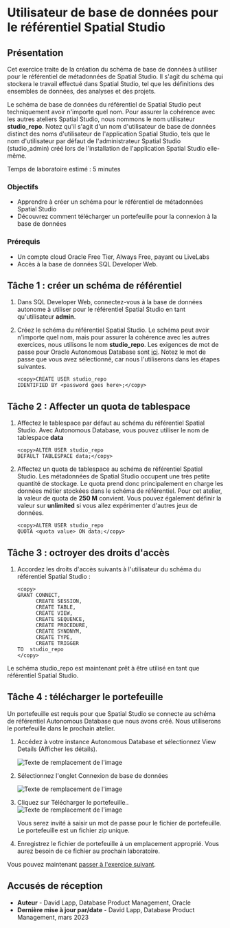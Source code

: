 # Utilisateur de base de données pour le référentiel Spatial Studio

## Présentation

Cet exercice traite de la création du schéma de base de données à utiliser pour le référentiel de métadonnées de Spatial Studio. Il s'agit du schéma qui stockera le travail effectué dans Spatial Studio, tel que les définitions des ensembles de données, des analyses et des projets.

Le schéma de base de données du référentiel de Spatial Studio peut techniquement avoir n'importe quel nom. Pour assurer la cohérence avec les autres ateliers Spatial Studio, nous nommons le nom utilisateur **studio\_repo**. Notez qu'il s'agit d'un nom d'utilisateur de base de données distinct des noms d'utilisateur de l'application Spatial Studio, tels que le nom d'utilisateur par défaut de l'administrateur Spatial Studio (studio\_admin) créé lors de l'installation de l'application Spatial Studio elle-même.

Temps de laboratoire estimé : 5 minutes

### Objectifs

*   Apprendre à créer un schéma pour le référentiel de métadonnées Spatial Studio
*   Découvrez comment télécharger un portefeuille pour la connexion à la base de données

### Prérequis

*   Un compte cloud Oracle Free Tier, Always Free, payant ou LiveLabs
*   Accès à la base de données SQL Developer Web.

## Tâche 1 : créer un schéma de référentiel

1.  Dans SQL Developer Web, connectez-vous à la base de données autonome à utiliser pour le référentiel Spatial Studio en tant qu'utilisateur **admin**.
    
2.  Créez le schéma du référentiel Spatial Studio. Le schéma peut avoir n'importe quel nom, mais pour assurer la cohérence avec les autres exercices, nous utilisons le nom **studio\_repo**. Les exigences de mot de passe pour Oracle Autonomous Database sont [ici](https://docs.oracle.com/en/cloud/paas/autonomous-database/adbsa/manage-users-create.html#GUID-72DFAF2A-C4C3-4FAC-A75B-846CC6EDBA3F). Notez le mot de passe que vous avez sélectionné, car nous l'utiliserons dans les étapes suivantes.
    
        <copy>CREATE USER studio_repo
        IDENTIFIED BY <password goes here>;</copy>
        

## Tâche 2 : Affecter un quota de tablespace

1.  Affectez le tablespace par défaut au schéma du référentiel Spatial Studio. Avec Autonomous Database, vous pouvez utiliser le nom de tablespace **data**
    
        <copy>ALTER USER studio_repo
        DEFAULT TABLESPACE data;</copy>
        
2.  Affectez un quota de tablespace au schéma de référentiel Spatial Studio. Les métadonnées de Spatial Studio occupent une très petite quantité de stockage. Le quota prend donc principalement en charge les données métier stockées dans le schéma de référentiel. Pour cet atelier, la valeur de quota de **250 M** convient. Vous pouvez également définir la valeur sur **unlimited** si vous allez expérimenter d'autres jeux de données.
    
        <copy>ALTER USER studio_repo
        QUOTA <quota value> ON data;</copy>
        

## Tâche 3 : octroyer des droits d'accès

1.  Accordez les droits d'accès suivants à l'utilisateur du schéma du référentiel Spatial Studio :
    
        <copy>
        GRANT CONNECT,
              CREATE SESSION,
              CREATE TABLE,
              CREATE VIEW,
              CREATE SEQUENCE,
              CREATE PROCEDURE,
              CREATE SYNONYM,
              CREATE TYPE,
              CREATE TRIGGER
        TO  studio_repo
        </copy>
        

Le schéma studio\_repo est maintenant prêt à être utilisé en tant que référentiel Spatial Studio.

## Tâche 4 : télécharger le portefeuille

Un portefeuille est requis pour que Spatial Studio se connecte au schéma de référentiel Autonomous Database que nous avons créé. Nous utiliserons le portefeuille dans le prochain atelier.

1.  Accédez à votre instance Autonomous Database et sélectionnez View Details (Afficher les détails).
    
    ![Texte de remplacement de l'image](images/repo-schema-1.png "Titre de l'image")
    
2.  Sélectionnez l'onglet Connexion de base de données
    
    ![Texte de remplacement de l'image](images/repo-schema-2.png "Titre de l'image")
    
3.  Cliquez sur Télécharger le portefeuille.. ![Texte de remplacement de l'image](images/repo-schema-3.png "Titre de l'image")
    
    Vous serez invité à saisir un mot de passe pour le fichier de portefeuille. Le portefeuille est un fichier zip unique.
    
4.  Enregistrez le fichier de portefeuille à un emplacement approprié. Vous aurez besoin de ce fichier au prochain laboratoire.
    

Vous pouvez maintenant [passer à l'exercice suivant](#next).

## Accusés de réception

*   **Auteur** - David Lapp, Database Product Management, Oracle
*   **Dernière mise à jour par/date** - David Lapp, Database Product Management, mars 2023